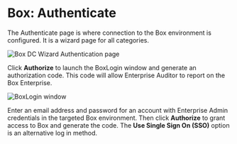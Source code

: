 # Box: Authenticate

The Authenticate page is where connection to the Box environment is configured. It is a wizard page
for all categories.

![Box DC Wizard Authentication page](/img/product_docs/accessanalyzer/11.6/accessanalyzer/admin/datacollector/box/authentication.webp)

Click **Authorize** to launch the BoxLogin window and generate an authorization code. This code will
allow Enterprise Auditor to report on the Box Enterprise.

![BoxLogin window](/img/product_docs/accessanalyzer/11.6/accessanalyzer/admin/datacollector/box/boxlogin.webp)

Enter an email address and password for an account with Enterprise Admin credentials in the targeted
Box environment. Then click **Authorize** to grant access to Box and generate the code. The **Use
Single Sign On (SSO)** option is an alternative log in method.
